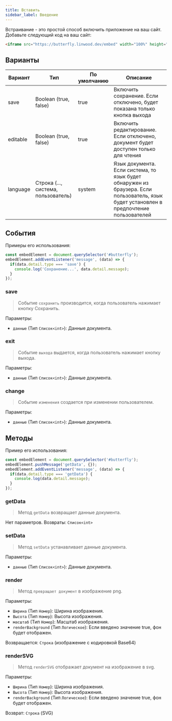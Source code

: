 ```yaml
---
title: Вставить
sidebar_label: Введение
---
```


Встраивание - это простой способ включить приложение на ваш сайт. Добавьте следующий код на ваш сайт:

```html
<iframe src="https://butterfly.linwood.dev/embed" width="100%" height="500px" allowtransparency="true"></iframe>
```

## Варианты

| Вариант  | Тип                                 | По умолчанию | Описание                                                                                                                                 |
| -------- | ----------------------------------- | ------------ | ---------------------------------------------------------------------------------------------------------------------------------------- |
| save     | Boolean (true, false)               | true         | Включить сохранение. Если отключено, будет показана только кнопка выхода                                                                 |
| editable | Boolean (true, false)               | true         | Включить редактирование. Если отключено, документ будет доступен только для чтения                                                       |
| language | Строка (..., система, пользователь) | system       | Язык документа. Если система, то язык будет обнаружен из браузера. Если пользователь, язык будет установлен в предпочтение пользователей |

## События

Примеры его использования:

```javascript
const embedElement = document.querySelector('#butterfly');
embedElement.addEventListener('message', (data) => {
  if(data.detail.type === 'save') {
    console.log('Сохранение...', data.detail.message);
  }
});
```

### save

> Событие `сохранить` производится, когда пользователь нажимает кнопку Сохранить.

Параметры:

* `данные` (Тип `Список<int>`): Данные документа.

### exit

> Событие `выхода` выдается, когда пользователь нажимает кнопку выхода.

Параметры:

* `данные` (Тип `Список<int>`): Данные документа.

### change

> Событие `изменения` создается при изменении пользователем.

Параметры:

* `данные` (Тип `Список<int>`): Данные документа.

## Методы

Пример его использования:

```javascript
const embedElement = document.querySelector('#butterfly');
embedElement.pushMessage('getData', {});
embedElement.addEventListener('message', (data) => {
  if(data.detail.type === 'getData') {
    console.log(data.detail.message);
  }
});
```

### getData

> Метод `getData` возвращает данные документа.

Нет параметров. Возвраты: `Список<int>`

### setData

> Метод `setData` устанавливает данные документа.

Параметры:

* `данные` (Тип `Список<int>`): Данные документа.

### render

> Метод `превращает документ` в изображение png.

Параметры:

* `Ширина` (Тип `Номер`): Ширина изображения.
* `Высота` (Тип `Номер`): Высота изображения.
* `масштаб` (Тип `Номер`): Масштаб изображения.
* `renderBackground` (Тип `Логическое`): Если введено значение true, фон будет отображен.

Возвращается: `Строка` (изображение с кодировкой Base64)

### renderSVG

> Метод `renderSVG` отображает документ на изображение в svg.

Параметры:

* `Ширина` (Тип `Номер`): Ширина изображения.
* `Высота` (Тип `Номер`): Высота изображения.
* `renderBackground` (Тип `Логическое`): Если введено значение true, фон будет отображен.

Возврат: `Строка` (SVG)

